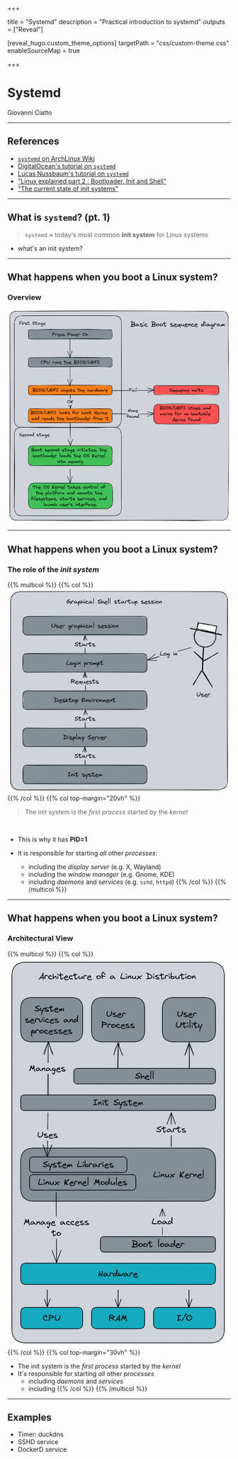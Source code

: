 +++

title = "Systemd"
description = "Practical introduction to systemd"
outputs = ["Reveal"]

[reveal_hugo.custom_theme_options]
targetPath = "css/custom-theme.css"
enableSourceMap = true

+++

# Systemd

Giovanni Ciatto

---

## References

- [`systemd` on ArchLinux Wiki](https://wiki.archlinux.org/title/Systemd)
- [DigitalOcean's tutorial on `systemd`](https://www.digitalocean.com/community/tutorials/systemd-essentials-working-with-services-units-and-the-journal)
- [Lucas Nussbaum's tutorial on `systemd`](https://www.slideshare.net/slideshow/systemd-46731240/46731240)
- ["Linux explained part 2 : Bootloader, Init and Shell"](https://zedas.fr/posts/linux-explained-2-init-and-shell/)
- ["The current state of init systems"](https://phndiaye.github.io/the-current-state-of-init-systems.html)

---

## What is `systemd`? (pt. 1)

> `systemd` $\approx$ today's most common __init system__ for Linux systems

- what's an init system?

---

## What happens when you boot a Linux system?

### Overview

![](./boot-complex.png)

---

## What happens when you boot a Linux system?

### The role of the _init system_

{{% multicol %}}
{{% col %}}
![](./boot-init.png)
{{% /col %}}
{{% col top-margin="20vh" %}}
> The init system is the _first process_ started by the _kernel_

<br>

- This is why it has __PID=1__

- It is responsible for starting _all_ other _processes_:
    + including the _display server_ (e.g. X, Wayland)
    + including the _window manager_ (e.g. Gnome, KDE)
    + including _daemons_ and _services_ (e.g. `sshd`, `httpd`)
{{% /col %}}
{{% /multicol %}}

---

## What happens when you boot a Linux system?

### Architectural View

{{% multicol %}}
{{% col %}}
![](./boot-architecture.png)
{{% /col %}}
{{% col top-margin="30vh" %}}
- The init system is the _first process_ started by the _kernel_
- It's responsible for starting _all_ other _processes_
    + including _daemons_ and _services_
    + including 
{{% /col %}}
{{% /multicol %}}

---

## Examples

- Timer: duckdns
- SSHD service
- DockerD service
